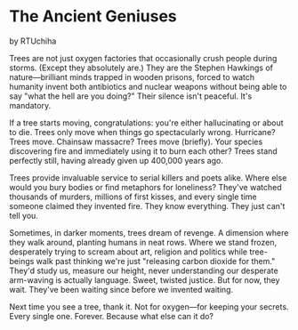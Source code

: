 # The Ancient Geniuses

by RTUchiha

Trees are not just oxygen factories that occasionally crush people during storms. (Except they absolutely are.) They are the Stephen Hawkings of nature—brilliant minds trapped in wooden prisons, forced to watch humanity invent both antibiotics and nuclear weapons without being able to say "what the hell are you doing?" Their silence isn't peaceful. It's mandatory.

If a tree starts moving, congratulations: you're either hallucinating or about to die. Trees only move when things go spectacularly wrong. Hurricane? Trees move. Chainsaw massacre? Trees move (briefly). Your species discovering fire and immediately using it to burn each other? Trees stand perfectly still, having already given up 400,000 years ago.

Trees provide invaluable service to serial killers and poets alike. Where else would you bury bodies or find metaphors for loneliness? They've watched thousands of murders, millions of first kisses, and every single time someone claimed they invented fire. They know everything. They just can't tell you.

Sometimes, in darker moments, trees dream of revenge. A dimension where they walk around, planting humans in neat rows. Where we stand frozen, desperately trying to scream about art, religion and politics while tree-beings walk past thinking we're just "releasing carbon dioxide for them." They'd study us, measure our height, never understanding our desperate arm-waving is actually language. Sweet, twisted justice. But for now, they wait. They've been waiting since before we invented waiting.

Next time you see a tree, thank it. Not for oxygen—for keeping your secrets. Every single one. Forever. Because what else can it do?
